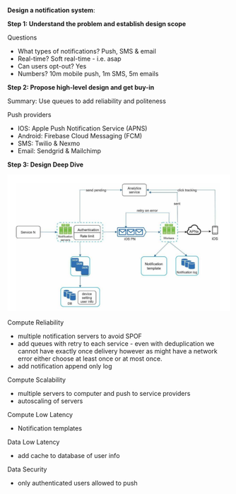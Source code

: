 **Design a notification system**:

**Step 1: Understand the problem and establish design scope**

Questions
* What types of notifications? Push, SMS & email
* Real-time? Soft real-time - i.e. asap
* Can users opt-out? Yes
* Numbers? 10m mobile push, 1m SMS, 5m emails

**Step 2: Propose high-level design and get buy-in**

Summary: Use queues to add reliability and politeness

Push providers
* IOS: Apple Push Notification Service (APNS)
* Android: Firebase Cloud Messaging (FCM)
* SMS: Twilio & Nexmo
* Email: Sendgrid & Mailchimp

**Step 3: Design Deep Dive**

![image info](./../../../images/notification_system.png)

Compute Reliability
* multiple notification servers to avoid SPOF
* add queues with retry to each service - even with deduplication we cannot have exactly once delivery however as might have a network error either choose at least once or at most once.
* add notification append only log

Compute Scalability
* multiple servers to computer and push to service providers
* autoscaling of servers

Compute Low Latency
* Notification templates

Data Low Latency
* add cache to database of user info

Data Security
* only authenticated users allowed to push

